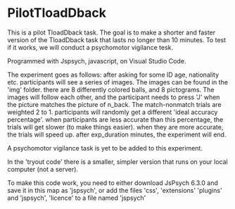 # PilotTloadDback
This is a pilot TloadDback task. The goal is to make a shorter and faster version of the TloadDback task that lasts no longer than 10 minutes. To test if it works, we will conduct a psychomotor vigilance tesk.

Programmed with Jspsych, javascript, on Visual Studio Code. 

The experiment goes as follows: after asking for some ID age, nationality etc. participants will see a series of images. 
The images can be found in the 'img' folder. there are 8 differently colored balls, and 8 pictograms. 
The images will follow each other, and the participant needs to press 'J' when the picture matches the picture of n_back. 
The match-nonmatch trials are weighted 2 to 1. 
participants will randomly get a different 'ideal accuracy percentage'. 
when participants are less accurate than this percentage, the trials will get slower (to make things easier). 
when they are more accurate, the trials will speed up. 
after exp_duration minutes, the experiment will end. 

A psychomotor vigilance task is yet to be added to this experiment. 

In the 'tryout code' there is a smaller, simpler version that runs on your local computer (not a server). 

To make this code work, you need to either download JsPsych 6.3.0 and save it in this map as 'jspsych', 
or add the files 'css', 'extensions' 'plugins' and 'jspsych', 'licence' to a file named 'jspsych'

